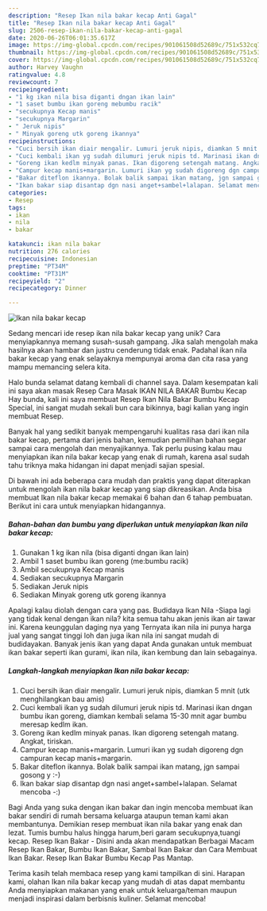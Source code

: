 ```yaml
---
description: "Resep Ikan nila bakar kecap Anti Gagal"
title: "Resep Ikan nila bakar kecap Anti Gagal"
slug: 2506-resep-ikan-nila-bakar-kecap-anti-gagal
date: 2020-06-26T06:01:35.617Z
image: https://img-global.cpcdn.com/recipes/901061508d52689c/751x532cq70/ikan-nila-bakar-kecap-foto-resep-utama.jpg
thumbnail: https://img-global.cpcdn.com/recipes/901061508d52689c/751x532cq70/ikan-nila-bakar-kecap-foto-resep-utama.jpg
cover: https://img-global.cpcdn.com/recipes/901061508d52689c/751x532cq70/ikan-nila-bakar-kecap-foto-resep-utama.jpg
author: Harvey Vaughn
ratingvalue: 4.8
reviewcount: 7
recipeingredient:
- "1 kg ikan nila bisa diganti dngan ikan lain"
- "1 saset bumbu ikan goreng mebumbu racik"
- "secukupnya Kecap manis"
- "secukupnya Margarin"
- " Jeruk nipis"
- " Minyak goreng utk goreng ikannya"
recipeinstructions:
- "Cuci bersih ikan diair mengalir. Lumuri jeruk nipis, diamkan 5 mnit (utk menghilangkan bau amis)"
- "Cuci kembali ikan yg sudah dilumuri jeruk nipis td. Marinasi ikan dngan bumbu ikan goreng, diamkan kembali selama 15-30 mnit agar bumbu meresap kedlm ikan."
- "Goreng ikan kedlm minyak panas. Ikan digoreng setengah matang. Angkat, tiriskan."
- "Campur kecap manis+margarin. Lumuri ikan yg sudah digoreng dgn campuran kecap manis+margarin."
- "Bakar diteflon ikannya. Bolak balik sampai ikan matang, jgn sampai gosong y :-)"
- "Ikan bakar siap disantap dgn nasi anget+sambel+lalapan. Selamat mencoba -:)"
categories:
- Resep
tags:
- ikan
- nila
- bakar

katakunci: ikan nila bakar 
nutrition: 276 calories
recipecuisine: Indonesian
preptime: "PT34M"
cooktime: "PT31M"
recipeyield: "2"
recipecategory: Dinner

---
```



![Ikan nila bakar kecap](https://img-global.cpcdn.com/recipes/901061508d52689c/751x532cq70/ikan-nila-bakar-kecap-foto-resep-utama.jpg)

Sedang mencari ide resep ikan nila bakar kecap yang unik? Cara menyiapkannya memang susah-susah gampang. Jika salah mengolah maka hasilnya akan hambar dan justru cenderung tidak enak. Padahal ikan nila bakar kecap yang enak selayaknya mempunyai aroma dan cita rasa yang mampu memancing selera kita.

Halo bunda selamat datang kembali di channel saya. Dalam kesempatan kali ini saya akan masak Resep Cara Masak IKAN NILA BAKAR Bumbu Kecap Hay bunda, kali ini saya membuat Resep Ikan Nila Bakar Bumbu Kecap Special, ini sangat mudah sekali bun cara bikinnya, bagi kalian yang ingin membuat Resep.

Banyak hal yang sedikit banyak mempengaruhi kualitas rasa dari ikan nila bakar kecap, pertama dari jenis bahan, kemudian pemilihan bahan segar sampai cara mengolah dan menyajikannya. Tak perlu pusing kalau mau menyiapkan ikan nila bakar kecap yang enak di rumah, karena asal sudah tahu triknya maka hidangan ini dapat menjadi sajian spesial.


Di bawah ini ada beberapa cara mudah dan praktis yang dapat diterapkan untuk mengolah ikan nila bakar kecap yang siap dikreasikan. Anda bisa membuat Ikan nila bakar kecap memakai 6 bahan dan 6 tahap pembuatan. Berikut ini cara untuk menyiapkan hidangannya.

<!--inarticleads1-->

##### Bahan-bahan dan bumbu yang diperlukan untuk menyiapkan Ikan nila bakar kecap:

1. Gunakan 1 kg ikan nila (bisa diganti dngan ikan lain)
1. Ambil 1 saset bumbu ikan goreng (me:bumbu racik)
1. Ambil secukupnya Kecap manis
1. Sediakan secukupnya Margarin
1. Sediakan  Jeruk nipis
1. Sediakan  Minyak goreng utk goreng ikannya


Apalagi kalau diolah dengan cara yang pas. Budidaya Ikan Nila -Siapa lagi yang tidak kenal dengan ikan nila? kita semua tahu akan jenis ikan air tawar ini. Karena keunggulan daging nya yang Ternyata ikan nila ini punya harga jual yang sangat tinggi loh dan juga ikan nila ini sangat mudah di budidayakan. Banyak jenis ikan yang dapat Anda gunakan untuk membuat ikan bakar seperti ikan gurami, ikan nila, ikan kembung dan lain sebagainya. 

<!--inarticleads2-->

##### Langkah-langkah menyiapkan Ikan nila bakar kecap:

1. Cuci bersih ikan diair mengalir. Lumuri jeruk nipis, diamkan 5 mnit (utk menghilangkan bau amis)
1. Cuci kembali ikan yg sudah dilumuri jeruk nipis td. Marinasi ikan dngan bumbu ikan goreng, diamkan kembali selama 15-30 mnit agar bumbu meresap kedlm ikan.
1. Goreng ikan kedlm minyak panas. Ikan digoreng setengah matang. Angkat, tiriskan.
1. Campur kecap manis+margarin. Lumuri ikan yg sudah digoreng dgn campuran kecap manis+margarin.
1. Bakar diteflon ikannya. Bolak balik sampai ikan matang, jgn sampai gosong y :-)
1. Ikan bakar siap disantap dgn nasi anget+sambel+lalapan. Selamat mencoba -:)


Bagi Anda yang suka dengan ikan bakar dan ingin mencoba membuat ikan bakar sendiri di rumah bersama keluarga ataupun teman kami akan membantunya. Demikian resep membuat ikan nila bakar yang enak dan lezat. Tumis bumbu halus hingga harum,beri garam secukupnya,tuangi kecap. Resep Ikan Bakar - Disini anda akan mendapatkan Berbagai Macam Resep Ikan Bakar, Bumbu Ikan Bakar, Sambal Ikan Bakar dan Cara Membuat Ikan Bakar. Resep Ikan Bakar Bumbu Kecap Pas Mantap. 

Terima kasih telah membaca resep yang kami tampilkan di sini. Harapan kami, olahan Ikan nila bakar kecap yang mudah di atas dapat membantu Anda menyiapkan makanan yang enak untuk keluarga/teman maupun menjadi inspirasi dalam berbisnis kuliner. Selamat mencoba!

